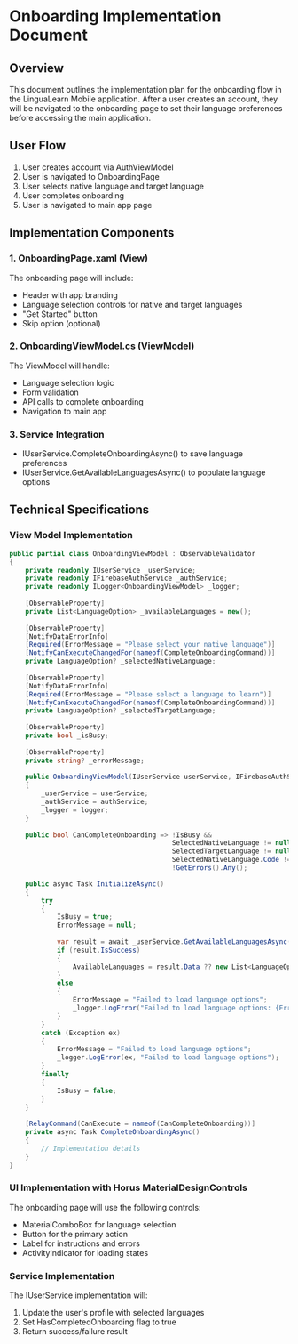 # Onboarding Implementation Document

## Overview
This document outlines the implementation plan for the onboarding flow in the LinguaLearn Mobile application. After a user creates an account, they will be navigated to the onboarding page to set their language preferences before accessing the main application.

## User Flow
1. User creates account via AuthViewModel
2. User is navigated to OnboardingPage
3. User selects native language and target language
4. User completes onboarding
5. User is navigated to main app page

## Implementation Components

### 1. OnboardingPage.xaml (View)
The onboarding page will include:
- Header with app branding
- Language selection controls for native and target languages
- "Get Started" button
- Skip option (optional)

### 2. OnboardingViewModel.cs (ViewModel)
The ViewModel will handle:
- Language selection logic
- Form validation
- API calls to complete onboarding
- Navigation to main app

### 3. Service Integration
- IUserService.CompleteOnboardingAsync() to save language preferences
- IUserService.GetAvailableLanguagesAsync() to populate language options

## Technical Specifications

### View Model Implementation
```csharp
public partial class OnboardingViewModel : ObservableValidator
{
    private readonly IUserService _userService;
    private readonly IFirebaseAuthService _authService;
    private readonly ILogger<OnboardingViewModel> _logger;
    
    [ObservableProperty]
    private List<LanguageOption> _availableLanguages = new();
    
    [ObservableProperty]
    [NotifyDataErrorInfo]
    [Required(ErrorMessage = "Please select your native language")]
    [NotifyCanExecuteChangedFor(nameof(CompleteOnboardingCommand))]
    private LanguageOption? _selectedNativeLanguage;
    
    [ObservableProperty]
    [NotifyDataErrorInfo]
    [Required(ErrorMessage = "Please select a language to learn")]
    [NotifyCanExecuteChangedFor(nameof(CompleteOnboardingCommand))]
    private LanguageOption? _selectedTargetLanguage;
    
    [ObservableProperty]
    private bool _isBusy;
    
    [ObservableProperty]
    private string? _errorMessage;
    
    public OnboardingViewModel(IUserService userService, IFirebaseAuthService authService, ILogger<OnboardingViewModel> logger)
    {
        _userService = userService;
        _authService = authService;
        _logger = logger;
    }
    
    public bool CanCompleteOnboarding => !IsBusy && 
                                         SelectedNativeLanguage != null && 
                                         SelectedTargetLanguage != null &&
                                         SelectedNativeLanguage.Code != SelectedTargetLanguage.Code && // Can't learn your native language
                                         !GetErrors().Any();

    public async Task InitializeAsync()
    {
        try
        {
            IsBusy = true;
            ErrorMessage = null;
            
            var result = await _userService.GetAvailableLanguagesAsync();
            if (result.IsSuccess)
            {
                AvailableLanguages = result.Data ?? new List<LanguageOption>();
            }
            else
            {
                ErrorMessage = "Failed to load language options";
                _logger.LogError("Failed to load language options: {Error}", result.ErrorMessage);
            }
        }
        catch (Exception ex)
        {
            ErrorMessage = "Failed to load language options";
            _logger.LogError(ex, "Failed to load language options");
        }
        finally
        {
            IsBusy = false;
        }
    }
    
    [RelayCommand(CanExecute = nameof(CanCompleteOnboarding))]
    private async Task CompleteOnboardingAsync()
    {
        // Implementation details
    }
}
```

### UI Implementation with Horus MaterialDesignControls
The onboarding page will use the following controls:
- MaterialComboBox for language selection
- Button for the primary action
- Label for instructions and errors
- ActivityIndicator for loading states

### Service Implementation
The IUserService implementation will:
1. Update the user's profile with selected languages
2. Set HasCompletedOnboarding flag to true
3. Return success/failure result